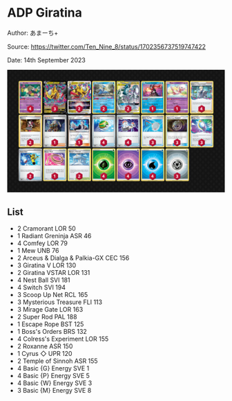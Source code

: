 # ADP Giratina

Author: あまーち+

Source: <https://twitter.com/Ten_Nine_8/status/1702356737519747422>

Date: 14th September 2023

![decklist](../../images/OBF/ADP%20Giratina/1-%20ADP%20Giratina.png)

## List

* 2 Cramorant LOR 50
* 1 Radiant Greninja ASR 46
* 4 Comfey LOR 79
* 1 Mew UNB 76
* 2 Arceus & Dialga & Palkia-GX CEC 156
* 3 Giratina V LOR 130
* 2 Giratina VSTAR LOR 131
* 4 Nest Ball SVI 181
* 4 Switch SVI 194
* 3 Scoop Up Net RCL 165
* 3 Mysterious Treasure FLI 113
* 3 Mirage Gate LOR 163
* 2 Super Rod PAL 188
* 1 Escape Rope BST 125
* 1 Boss's Orders BRS 132
* 4 Colress's Experiment LOR 155
* 2 Roxanne ASR 150
* 1 Cyrus ◇ UPR 120
* 2 Temple of Sinnoh ASR 155
* 4 Basic {G} Energy SVE 1
* 4 Basic {P} Energy SVE 5
* 4 Basic {W} Energy SVE 3
* 3 Basic {M} Energy SVE 8
